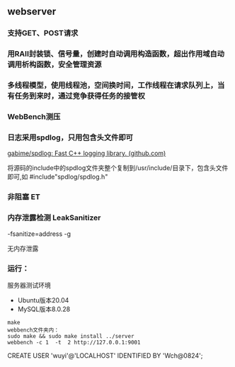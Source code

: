## webserver

### 支持GET、POST请求

### 用RAII封装锁、信号量，创建时自动调用构造函数，超出作用域自动调用析构函数，安全管理资源

### 多线程模型，使用线程池，空间换时间，工作线程在请求队列上，当有任务到来时，通过竞争获得任务的接管权

### WebBench测压

### 日志采用spdlog，只用包含头文件即可

[gabime/spdlog: Fast C++ logging library. (github.com)](https://github.com/gabime/spdlog)

将源码的include中的spdlog文件夹整个复制到/usr/include/目录下，包含头文件即可,如 #include"spdlog/spdlog.h"

### 非阻塞 ET

### 内存泄露检测 LeakSanitizer

 -fsanitize=address -g

无内存泄露

### 运行：

服务器测试环境

* Ubuntu版本20.04
* MySQL版本8.0.28

```
make
webbench文件夹内：
sudo make && sudo make install ../server
webbench -c 1  -t  2 http://127.0.0.1:9001
```

CREATE USER 'wuyi'@'LOCALHOST' IDENTIFIED BY 'Wch@0824';
